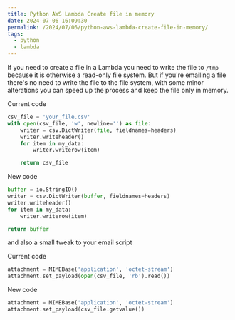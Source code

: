 ```yaml
---
title: Python AWS Lambda Create file in memory
date: 2024-07-06 16:09:30
permalink: /2024/07/06/python-aws-lambda-create-file-in-memory/
tags:
  - python
  - lambda
---
```


If you need to create a file in a Lambda you need to write the file to `/tmp` because it is otherwise a read-only file system. But if you're emailing a file there's no need to write the file to the file system, with some minor alterations you can speed up the process and keep the file only in memory.

Current code

```python
csv_file = 'your_file.csv'
with open(csv_file, 'w', newline='') as file:
    writer = csv.DictWriter(file, fieldnames=headers)
    writer.writeheader()
    for item in my_data:
        writer.writerow(item)

    return csv_file
```

New code

```python
buffer = io.StringIO()
writer = csv.DictWriter(buffer, fieldnames=headers)
writer.writeheader()
for item in my_data:
    writer.writerow(item)

return buffer
```

and also a small tweak to your email script

Current code

```python
attachment = MIMEBase('application', 'octet-stream')
attachment.set_payload(open(csv_file, 'rb').read())
```

New code

```python
attachment = MIMEBase('application', 'octet-stream')
attachment.set_payload(csv_file.getvalue())
```
